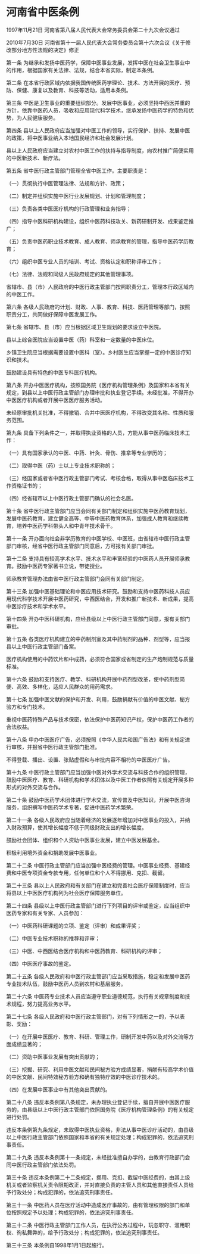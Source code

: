 # 河南省中医条例

1997年11月21日 河南省第八届人民代表大会常务委员会第二十九次会议通过

2010年7月30日 河南省第十一届人民代表大会常务委员会第十六次会议《关于修改部分地方性法规的决定》修正

<!-- INFO END -->

第一条 为继承和发扬中医药学，保障中医事业发展，发挥中医在社会卫生事业中的作用，根据国家有关法律、法规，结合本省实际，制定本条例。

第二条 在本省行政区域内依据我国传统医药学理论、技术、方法开展的医疗、预防、保健、康复以及教育、科技等活动，适用本条例。

第三条 中医是卫生事业的重要组织部分。发展中医事业，必须坚持中西医并重的方针，依靠中医药人员，吸收和应用现代科学技术，继承发扬中医药学的特色和优势，为人民健康服务。

第四条 县以上人民政府应当加强对中医工作的领导，实行保护、扶持、发展中医的政策，将中医事业纳入本地国民经济和社会发展计划。

县以上人民政府应当建立对农村中医工作的扶持与指导制度，向农村推广简便实用的中医新技术、新疗法。

第五条 省中医行政主管部门管理全省中医工作。主要职责是：

（一）贯彻执行中医管理法律、法规和方针、政策；

（二）制定并组织实施中医行业发展规划、计划和管理制度；

（三）负责各类中医医疗机构的行政管理和业务指导；

（四）指导中医科研机构建设，组织中医药科技攻关、新药研制开发、成果鉴定推广；

（五）负责中医药职业技术教育、成人教育、师承教育的管理，指导中医药学历教育；

（六）组织中医专业人员的培训、考试、资格认定和职称评审工作；

（七）法律、法规和同级人民政府规定的其他管理事项。

省辖市、县（市）人民政府的中医行政主管部门按照职责分工，管理本行政区域内的中医工作。

第六条 各级人民政府的计划、财政、人事、教育、科技、医药管理等部门，按照职责分工，共同做好保障中医发展工作。

第七条 省辖市、县（市）应当根据区域卫生规划的要求设立中医院。

县以上综合医院应当设置中医（药）科室和一定数量的中医床位。

乡镇卫生院应当根据需要设置中医科（室）。乡村医生应当掌握一定的中医诊疗知识和技术。

鼓励建设具有特色的中医专科医疗机构。

第八条 开办中医医疗机构，按照国务院《医疗机构管理条例》及国家和本省有关规定，到县以上中医行政主管部门办理审批和执业登记手续。未经批准，不得开办中医医疗机构或者开展中医医疗服务活动。

未经原审批机关批准，不得撤销、合并中医医疗机构，不得改变其名称、性质和服务范围。

第九条 具备下列条件之一，并取得执业资格的人员，方能从事中医药临床技术工作：

（一）具有国家承认的中医、中药、针灸、骨伤、推拿等专业学历的；

（二）取得中医（药）士以上专业技术职称的；

（三）经国家或者省中医行政主管部门考试、考核合格，取得从事中医临床技术工作资格证书的；

（四）经省辖市以上中医行政主管部门确认的社会名医。

第十条 省中医行政主管部门应当会同有关部门制定和组织实施中医药教育规划，发展中医药教育，建立健全高等、中等中医药教育体系，加强成人教育和继续教育，培养中医药学科带头人和中青年技术骨干。

第十一条 开办面向社会非学历教育的中医学校、中医班，由省辖市中医行政主管部门审核，经省中医行政主管部门同意后，方可报有关部门审批。

第十二条 支持具有较高学术水平、技术水平和丰富经验的中医药人员开展师承教育。鼓励中医药专家著书立说，带徒授业。

师承教育管理办法由省中医行政主管部门会同有关部门制定。

第十三条 加强中医基础理论和中医应用技术研究。鼓励和支持中医药科技人员应用现代科学技术开展中医药研究，中西医结合，开发和推广新技术、新成果，提高中医诊疗技术和学术水平。

第十四条 开办中医科研机构，应经县级以上中医行政主管部门同意，报有关部门审批。

第十五条 各类医疗机构建立的中药制剂室及其中药制剂的品种、剂型等，应当报县以上中医行政主管部门备案。

医疗机构使用的中药饮片和中成药，必须符合国家或省制定的生产炮制规范与质量标准。

第十六条 鼓励和支持医疗、教学、科研机构开展中药剂型改革，使中药剂型简便、高效、多样化，适应人民群众的用药需求。

第十七条 加强中医文献的保护和开发、利用，鼓励捐献有价值的中医文献、秘方验方和专门技术。

重视中医药特殊产品与技术保密，依法保护中医药知识产权，保护中医药工作者的合法权益。

第十八条 申办中医医疗广告，必须按照《中华人民共和国广告法》和有关规定进行审核，并报省中医行政主管部门批准。

不得登载、播出、设置、张贴虚假和与审批内容不相符的中医医疗广告。

第十九条 中医行政主管部门应当加强中医对外学术交流与科技合作的组织管理，鼓励中医医疗、教育、科研机构和学术团体以及中医工作者依照有关规定开展多种形式的对外交流与合作。

第二十条 鼓励中医药学术团体进行学术交流，宣传普及中医知识，开展中医咨询服务，组织撰写中医药学术专著，促进中医药学术繁荣。

第二十一条 各级人民政府应当随着经济的发展逐年增加对中医事业的投入，并纳入财政预算，使其增长幅度不低于同级财政支出的增长幅度。

鼓励社会团体、组织和个人资助中医事业发展，建立中医发展基金。

积极利用境外资金和捐助发展中医事业。

第二十二条 中医行政主管部门应当加强中医经费的管理。中医事业经费、基建经费和中医专项资金专款专用，任何单位和个人不得挪用、克扣、截留。

第二十三条 县以上人民政府和有关部门在建立和完善社会医疗保障制度时，应当将县以上中医医疗机构列为社会医疗保障服务单位。

第二十四条 县级以上中医行政主管部门进行下列项目的评审或鉴定，应当组织中医药专家和有关专家、人员参加：

（一）中医药科研课题的立项、鉴定（评审）和成果评奖；

（二）中医专业技术职称的推荐和评审；

（三）中医、中西医结合医疗机构和中医药教育、科研机构的评审；

（四）中医医疗事故的鉴定。

第二十五条 各级人民政府和中医行政主管部门应当采取措施，稳定和发展中医药专业技术队伍，鼓励中医药人员到农村和基层服务。

第二十六条 中医药专业技术人员应当遵守职业道德规范，执行有关规章制度和技术规程，努力提高业务水平。

第二十七条 各级人民政府和中医行政主管部门，对有下列情形之一的，予以表彰、奖励：

（一）在开展中医医疗、教育、科研、管理工作，研制开发中药以及对外交流等方面成绩显著的；

（二）资助中医事业发展有突出贡献的；

（三）挖掘、研究、利用中医文献和民间秘方验方成绩显著，捐献有较高学术价值的中医文献、民间特效秘方验方和确有独特疗效的中医诊疗技术的。

（四）在发展中医事业中有其他突出贡献的。

第二十八条 违反本条例第八条规定，未办理执业登记手续，擅自开展中医医疗服务的，由县级以上中医行政主管部门依照国务院《医疗机构管理条例》的有关规定进行处罚。

违反本条例第九条规定，未取得中医执业资格，非法从事中医诊疗活动的，由县级以上中医行政主管部门依照国家和本省的有关规定处理；构成犯罪的，依法追究刑事责任。

第二十九条 违反本条例第十一条规定，未经批准擅自办学的，由教育行政部门会同中医行政主管部门依法处罚。

第三十条 违反本条例第二十二条规定，挪用、克扣、截留中医经费的，由其上级机关或者监察机关责令限期改正，并对直接负责的主管人员和其他直接责任人员给予行政处分；构成犯罪的，依法追究刑事责任。

第三十一条 中医药人员在医疗活动中造成医疗事故的，由有管理权限的部门和单位按照规定予以处理；构成犯罪的，依法追究刑事责任。

第三十二条 中医行政主管部门工作人员，在执行公务过程中，玩忽职守、滥用职权、徇私舞弊的，给予行政处分；构成犯罪的，依法追究刑事责任。

第三十三条 本条例自1998年1月1日起施行。

